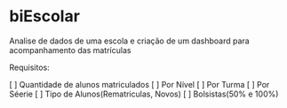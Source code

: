 # biEscolar
Analise de dados de uma escola e criação de um dashboard para acompanhamento das matrículas

Requisitos:

[ ] Quantidade de alunos matriculados
  [ ] Por Nível 
  [ ] Por Turma
  [ ] Por Séerie
  [ ] Tipo de Alunos(Rematriculas, Novos)
  [ ] Bolsistas(50% e 100%)
  
